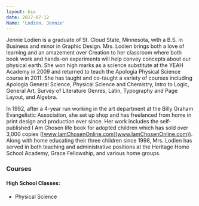 ```yaml
---
layout: bio
date: 2017-07-12
Name: 'Lodien, Jennie'
---
```

Jennie Lodien is a graduate of St. Cloud State, Minnesota, with a B.S. in Business and minor in Graphic Design. Mrs. Lodien brings both a love of learning and an amazement over Creation to her classroom where both book work and hands-on experiments will help convey concepts about our physical earth. She won high marks as a science substitute at the YEAH Academy in 2009 and returned to teach the Apologia Physical Science course in 2011. She has taught and co-taught a variety of courses including Apologia General Science, Physical Science and Chemistry, Intro to Logic, General Art, Survey of Literature Genres, Latin, Typography and Page Layout, and Algebra.

In 1992, after a 4-year run working in the art department at the Billy Graham Evangelistic Association, she set up shop and has freelanced from home in print design and production ever since. Her work includes the self-published I Am Chosen life book for adopted children which has sold over 3,000 copies ([www.IamChosenOnline.com](www.IamChosenOnline.com)). Along with home educating their three children since 1998, Mrs. Lodien has served in both teaching and administrative positions at the Heritage Home School Academy, Grace Fellowship, and various home groups.

### Courses
#### High School Classes:             
* Physical Science
